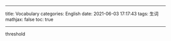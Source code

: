 
---
title: Vocabulary
categories: English
date: 2021-06-03 17:17:43
tags: 生词
mathjax: false
toc: true

---

threshold

